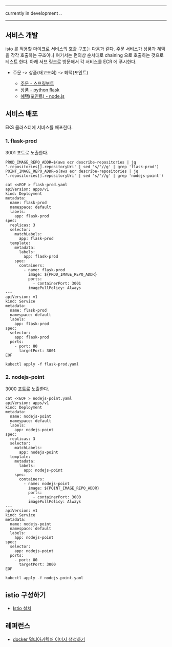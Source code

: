 ****
currently in development ..
****

## 서비스 개발 ##
isto 를 적용할 마이크로 서비스의 호출 구조는 다음과 같다. 주문 서비스가 상품과 혜택을 각각 호출하는 구조이나 여기서는 편의상 순서대로 chaining 으로 호출하는 것으로 테스트 한다. 아래 서브 링크로 방문해서 각 서비스를 ECR 에 푸시한다.

* 주문 -> 상품(재고조회) -> 혜택(포인트)
  
  * [주문 - 스프링부트](https://github.com/gnosia93/eks-on-aws/blob/main/tutorial/istio-service-order.md)
  * [상품 - python flask](https://github.com/gnosia93/eks-on-aws/blob/main/tutorial/istio-service-prod.md)
  * [혜택(포인트) - node.js](https://github.com/gnosia93/eks-on-aws/blob/main/tutorial/istio-service-point.md)


## 서비스 배포 ##

EKS 클러스터에 서비스를 배포한다. 

### 1. flask-prod ###
3001 포트로 노출한다.
```
PROD_IMAGE_REPO_ADDR=$(aws ecr describe-repositories | jq '.repositories[].repositoryUri' | sed 's/"//g' | grep 'flask-prod')
POINT_IMAGE_REPO_ADDR=$(aws ecr describe-repositories | jq '.repositories[].repositoryUri' | sed 's/"//g' | grep 'nodejs-point')
```

```
cat <<EOF > flask-prod.yaml
apiVersion: apps/v1
kind: Deployment
metadata:
  name: flask-prod
  namespace: default
  labels:
    app: flask-prod
spec:
  replicas: 3
  selector:
    matchLabels:
      app: flask-prod
  template:
    metadata:
      labels:
        app: flask-prod
    spec:
      containers:
        - name: flask-prod
          image: ${PROD_IMAGE_REPO_ADDR}
          ports:
            - containerPort: 3001
          imagePullPolicy: Always
---
apiVersion: v1
kind: Service
metadata:
  name: flask-prod
  namespace: default
  labels:
    app: flask-prod
spec:
  selector:
    app: flask-prod
  ports:
    - port: 80
      targetPort: 3001
EOF
```
```
kubectl apply -f flask-prod.yaml
```

### 2. nodejs-point ###
3000 포트로 노출한다. 
```
cat <<EOF > nodejs-point.yaml
apiVersion: apps/v1
kind: Deployment
metadata:
  name: nodejs-point
  namespace: default
  labels:
    app: nodejs-point
spec:
  replicas: 3
  selector:
    matchLabels:
      app: nodejs-point
  template:
    metadata:
      labels:
        app: nodejs-point
    spec:
      containers:
        - name: nodejs-point
          image: ${POINT_IMAGE_REPO_ADDR}
          ports:
            - containerPort: 3000
          imagePullPolicy: Always
---
apiVersion: v1
kind: Service
metadata:
  name: nodejs-point
  namespace: default
  labels:
    app: nodejs-point
spec:
  selector:
    app: nodejs-point
  ports:
    - port: 80
      targetPort: 3000
EOF
```
```
kubectl apply -f nodejs-point.yaml
```

## istio 구성하기 ##

 * [Istio 설치](https://github.com/gnosia93/eks-on-aws/edit/main/tutorial/k8s-istio-install.md)



## 레퍼런스 ##

  * [docker 멀티아키텍처 이미지 생성하기](https://velog.io/@baeyuna97/exec-user-process-caused-exec-format-error-%EC%97%90%EB%9F%AC%ED%95%B4%EA%B2%B0)
